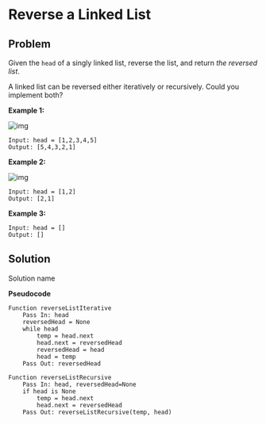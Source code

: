 # Reverse a Linked List

## Problem

Given the `head` of a singly linked list, reverse the list, and return *the reversed list*.

A linked list can be reversed either iteratively or recursively. Could you implement both?

**Example 1:**

![img](https://assets.leetcode.com/uploads/2021/02/19/rev1ex1.jpg)

```
Input: head = [1,2,3,4,5]
Output: [5,4,3,2,1]
```

**Example 2:**

![img](https://assets.leetcode.com/uploads/2021/02/19/rev1ex2.jpg)

```
Input: head = [1,2]
Output: [2,1]
```

**Example 3:**

```
Input: head = []
Output: []
```

## Solution 

Solution name

**Pseudocode**

```pseudocode
Function reverseListIterative
	Pass In: head
	reversedHead = None
	while head
		temp = head.next
		head.next = reversedHead
		reversedHead = head
		head = temp
	Pass Out: reversedHead

Function reverseListRecursive
	Pass In: head, reversedHead=None
	if head is None
		temp = head.next
		head.next = reversedHead
	Pass Out: reverseListRecursive(temp, head)
```

